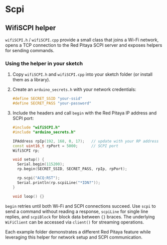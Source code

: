 # Scpi

## WifiSCPI helper

`wifiSCPI.h` / `wifiSCPI.cpp` provide a small class that joins a Wi-Fi network, opens a TCP connection to the Red Pitaya SCPI server and exposes helpers for sending commands.

### Using the helper in your sketch

1. Copy `wifiSCPI.h` and `wifiSCPI.cpp` into your sketch folder (or install them as a library).
2. Create an `arduino_secrets.h` with your network credentials:

   ```cpp
   #define SECRET_SSID "your-ssid"
   #define SECRET_PASS "your-password"
   ```
3. Include the headers and call `begin` with the Red Pitaya IP address and SCPI port:

   ```cpp
   #include "wifiSCPI.h"
   #include "arduino_secrets.h"

   IPAddress rpIp(192, 168, 0, 17);   // update with your RP address
   const uint16_t rpPort = 5000;      // SCPI port
   WifiSCPI rp;

   void setup() {
     Serial.begin(115200);
     rp.begin(SECRET_SSID, SECRET_PASS, rpIp, rpPort);

     rp.scpi("ACQ:RST");
     Serial.println(rp.scpiLine("*IDN?"));
   }

   void loop() {}
   ```

`begin` retries until both Wi-Fi and SCPI connections succeed. Use `scpi` to send a command without reading a response, `scpiLine` for single line replies, and `scpiBlock` for block data between `{}` braces. The underlying `WiFiClient` can be accessed via `client()` for streaming operations.

Each example folder demonstrates a different Red Pitaya feature while leveraging this helper for network setup and SCPI communication.
